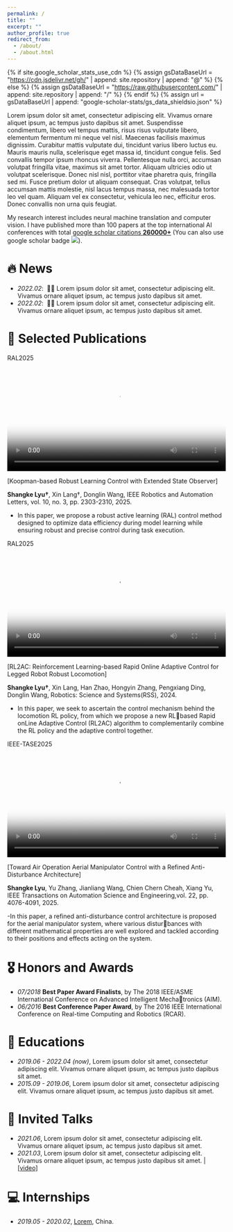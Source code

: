 ```yaml
---
permalink: /
title: ""
excerpt: ""
author_profile: true
redirect_from: 
  - /about/
  - /about.html
---
```


{% if site.google_scholar_stats_use_cdn %}
{% assign gsDataBaseUrl = "https://cdn.jsdelivr.net/gh/" | append: site.repository | append: "@" %}
{% else %}
{% assign gsDataBaseUrl = "https://raw.githubusercontent.com/" | append: site.repository | append: "/" %}
{% endif %}
{% assign url = gsDataBaseUrl | append: "google-scholar-stats/gs_data_shieldsio.json" %}

<span class='anchor' id='about-me'></span>

Lorem ipsum dolor sit amet, consectetur adipiscing elit. Vivamus ornare aliquet ipsum, ac tempus justo dapibus sit amet. Suspendisse condimentum, libero vel tempus mattis, risus risus vulputate libero, elementum fermentum mi neque vel nisl. Maecenas facilisis maximus dignissim. Curabitur mattis vulputate dui, tincidunt varius libero luctus eu. Mauris mauris nulla, scelerisque eget massa id, tincidunt congue felis. Sed convallis tempor ipsum rhoncus viverra. Pellentesque nulla orci, accumsan volutpat fringilla vitae, maximus sit amet tortor. Aliquam ultricies odio ut volutpat scelerisque. Donec nisl nisl, porttitor vitae pharetra quis, fringilla sed mi. Fusce pretium dolor ut aliquam consequat. Cras volutpat, tellus accumsan mattis molestie, nisl lacus tempus massa, nec malesuada tortor leo vel quam. Aliquam vel ex consectetur, vehicula leo nec, efficitur eros. Donec convallis non urna quis feugiat.

My research interest includes neural machine translation and computer vision. I have published more than 100 papers at the top international AI conferences with total <a href='https://scholar.google.com/citations?user=DhtAFkwAAAAJ'>google scholar citations <strong><span id='total_cit'>260000+</span></strong></a> (You can also use google scholar badge <a href='https://scholar.google.com/citations?user=DhtAFkwAAAAJ'><img src="https://img.shields.io/endpoint?url={{ url | url_encode }}&logo=Google%20Scholar&labelColor=f6f6f6&color=9cf&style=flat&label=citations"></a>).


# 🔥 News
- *2022.02*: &nbsp;🎉🎉 Lorem ipsum dolor sit amet, consectetur adipiscing elit. Vivamus ornare aliquet ipsum, ac tempus justo dapibus sit amet. 
- *2022.02*: &nbsp;🎉🎉 Lorem ipsum dolor sit amet, consectetur adipiscing elit. Vivamus ornare aliquet ipsum, ac tempus justo dapibus sit amet. 

# 📝 Selected Publications 

<div class='paper-box'>
  <div class='paper-box-image'>
    <div>
      <div class="badge">RAL2025</div>
      <!-- 替换图片为视频 -->
      <video width="100%" controls poster="images/algorithm_frame.jpg">
        <source src="images/RAL2025.mp4" type="video/mp4">
        Your browser does not support the video tag.
      </video>
    </div>
  </div>
<div class='paper-box-text' markdown="1">

[Koopman-based Robust Learning Control with Extended State Observer] 

**Shangke Lyu†**, Xin Lang†, Donglin Wang,
IEEE Robotics and Automation Letters, vol. 10, no. 3, pp. 2303-2310, 2025.

- In this paper, we propose a robust active learning (RAL) control method designed to optimize data efficiency during model learning while ensuring robust and precise control during task execution.  
</div>
</div>

<div class='paper-box'>
  <div class='paper-box-image'>
    <div>
      <div class="badge">RAL2025</div>
      <!-- 替换图片为视频 -->
      <video width="100%" controls poster="images/RSS2024_c.jpg">
        <source src="images/RSS2024_v.mp4" type="video/mp4">
        Your browser does not support the video tag.
      </video>
    </div>
  </div>
<div class='paper-box-text' markdown="1">

[RL2AC: Reinforcement Learning-based Rapid Online Adaptive Control for Legged Robot Robust Locomotion] 

**Shangke Lyu†**, Xin Lang, Han Zhao, Hongyin Zhang, Pengxiang Ding, Donglin Wang,
Robotics: Science and Systems(RSS), 2024.

- In this paper, we seek to ascertain the control mechanism behind the locomotion RL policy, from which we propose a new RLbased Rapid onLine Adaptive Control (RL2AC) algorithm to complementarily combine the RL policy and the adaptive control together.
</div>
</div>



<div class='paper-box'>
  <div class='paper-box-image'>
    <div>
      <div class="badge">IEEE-TASE2025</div>
      <!-- 替换图片为视频 -->
      <video width="100%" controls poster="images/TASE2025.png">
        <source src="images/TASE2025_v.mp4" type="video/mp4">
        Your browser does not support the video tag.
      </video>
    </div>
  </div>
<div class='paper-box-text' markdown="1">

[Toward Air Operation Aerial Manipulator Control with a Refined Anti-Disturbance Architecture] 

**Shangke Lyu**, Yu Zhang, Jianliang Wang, Chien Chern Cheah, Xiang Yu,
IEEE Transactions on Automation Science and Engineering,vol. 22, pp. 4076-4091, 2025.

-In this paper, a refined anti-disturbance control architecture is proposed for the aerial manipulator system, where various disturbances with different mathematical properties are well explored and tackled according to their positions and effects acting on the system.
</div>
</div>

# 🎖 Honors and Awards
- *07/2018* **Best Paper Award Finalists**, by The 2018 IEEE/ASME International Conference on Advanced Intelligent Mechatronics (AIM).
- *06/2016* **Best Conference Paper Award**, by The 2016 IEEE International Conference on Real-time Computing and Robotics (RCAR).

# 📖 Educations
- *2019.06 - 2022.04 (now)*, Lorem ipsum dolor sit amet, consectetur adipiscing elit. Vivamus ornare aliquet ipsum, ac tempus justo dapibus sit amet. 
- *2015.09 - 2019.06*, Lorem ipsum dolor sit amet, consectetur adipiscing elit. Vivamus ornare aliquet ipsum, ac tempus justo dapibus sit amet. 

# 💬 Invited Talks
- *2021.06*, Lorem ipsum dolor sit amet, consectetur adipiscing elit. Vivamus ornare aliquet ipsum, ac tempus justo dapibus sit amet. 
- *2021.03*, Lorem ipsum dolor sit amet, consectetur adipiscing elit. Vivamus ornare aliquet ipsum, ac tempus justo dapibus sit amet.  \| [\[video\]](https://github.com/)

# 💻 Internships
- *2019.05 - 2020.02*, [Lorem](https://github.com/), China.
